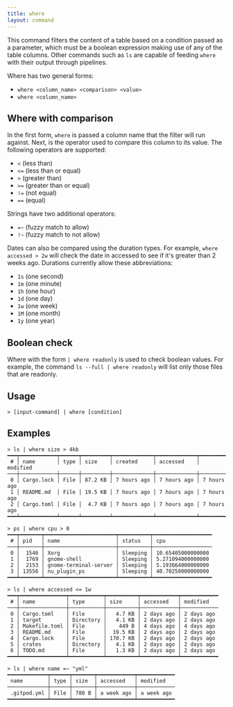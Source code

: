 ```yaml
---
title: where
layout: command
---
```


This command filters the content of a table based on a condition passed as a parameter, which must be a boolean expression making use of any of the table columns. Other commands such as `ls` are capable of feeding `where` with their output through pipelines.

Where has two general forms:
- `where <column_name> <comparison> <value>`
- `where <column_name>`

## Where with comparison

In the first form, `where` is passed a column name that the filter will run against. Next, is the operator used to compare this column to its value. The following operators are supported:

- `<` (less than)
- `<=` (less than or equal)
- `>` (greater than)
- `>=` (greater than or equal)
- `!=` (not equal)
- `==` (equal)

Strings have two additional operators:
- `=~` (fuzzy match to allow)
- `!~` (fuzzy match to not allow)

Dates can also be compared using the duration types. For example, `where accessed > 2w` will check the date in accessed to see if it's greater than 2 weeks ago. Durations currently allow these abbreviations:

- `1s` (one second)
- `1m` (one minute)
- `1h` (one hour)
- `1d` (one day)
- `1w` (one week)
- `1M` (one month)
- `1y` (one year)

## Boolean check

Where with the form `| where readonly` is used to check boolean values. For example, the command `ls --full | where readonly` will list only those files that are readonly.

## Usage
```shell
> [input-command] | where [condition]
```

## Examples 

```shell
> ls | where size > 4kb
━━━┯━━━━━━━━━━━━┯━━━━━━┯━━━━━━━━━┯━━━━━━━━━━━━━┯━━━━━━━━━━━━━┯━━━━━━━━━━━━━
 # │ name       │ type │ size    │ created     │ accessed    │ modified 
───┼────────────┼──────┼─────────┼─────────────┼─────────────┼─────────────
 0 │ Cargo.lock │ File │ 87.2 KB │ 7 hours ago │ 7 hours ago │ 7 hours ago 
 1 │ README.md  │ File │ 19.5 KB │ 7 hours ago │ 7 hours ago │ 7 hours ago 
 2 │ Cargo.toml │ File │  4.7 KB │ 7 hours ago │ 7 hours ago │ 7 hours ago 
━━━┷━━━━━━━━━━━━┷━━━━━━┷━━━━━━━━━┷━━━━━━━━━━━━━┷━━━━━━━━━━━━━┷━━━━━━━━━━━━━
```

```shell
> ps | where cpu > 0
━━━┯━━━━━━━┯━━━━━━━━━━━━━━━━━━━━━━━┯━━━━━━━━━━┯━━━━━━━━━━━━━━━━━━━
 # │ pid   │ name                  │ status   │ cpu 
───┼───────┼───────────────────────┼──────────┼───────────────────
 0 │  1546 │ Xorg                  │ Sleeping │ 10.65405000000000 
 1 │  1769 │ gnome-shell           │ Sleeping │ 5.271094000000000 
 2 │  2153 │ gnome-terminal-server │ Sleeping │ 5.193664000000000 
 3 │ 13556 │ nu_plugin_ps          │ Sleeping │ 40.70250000000000 
━━━┷━━━━━━━┷━━━━━━━━━━━━━━━━━━━━━━━┷━━━━━━━━━━┷━━━━━━━━━━━━━━━━━━━
```

```shell
> ls | where accessed <= 1w
━━━┯━━━━━━━━━━━━━━━┯━━━━━━━━━━━┯━━━━━━━━━━┯━━━━━━━━━━━━┯━━━━━━━━━━━━
 # │ name          │ type      │ size     │ accessed   │ modified 
───┼───────────────┼───────────┼──────────┼────────────┼────────────
 0 │ Cargo.toml    │ File      │   4.7 KB │ 2 days ago │ 2 days ago 
 1 │ target        │ Directory │   4.1 KB │ 2 days ago │ 2 days ago 
 2 │ Makefile.toml │ File      │    449 B │ 4 days ago │ 4 days ago 
 3 │ README.md     │ File      │  19.5 KB │ 2 days ago │ 2 days ago 
 4 │ Cargo.lock    │ File      │ 170.7 KB │ 2 days ago │ 2 days ago 
 5 │ crates        │ Directory │   4.1 KB │ 2 days ago │ 2 days ago 
 6 │ TODO.md       │ File      │   1.3 KB │ 2 days ago │ 2 days ago 
━━━┷━━━━━━━━━━━━━━━┷━━━━━━━━━━━┷━━━━━━━━━━┷━━━━━━━━━━━━┷━━━━━━━━━━━━
```

```shell
> ls | where name =~ "yml"
━━━━━━━━━━━━━┯━━━━━━┯━━━━━━━┯━━━━━━━━━━━━┯━━━━━━━━━━━━
 name        │ type │ size  │ accessed   │ modified 
─────────────┼──────┼───────┼────────────┼────────────
 .gitpod.yml │ File │ 780 B │ a week ago │ a week ago 
━━━━━━━━━━━━━┷━━━━━━┷━━━━━━━┷━━━━━━━━━━━━┷━━━━━━━━━━━━
```
